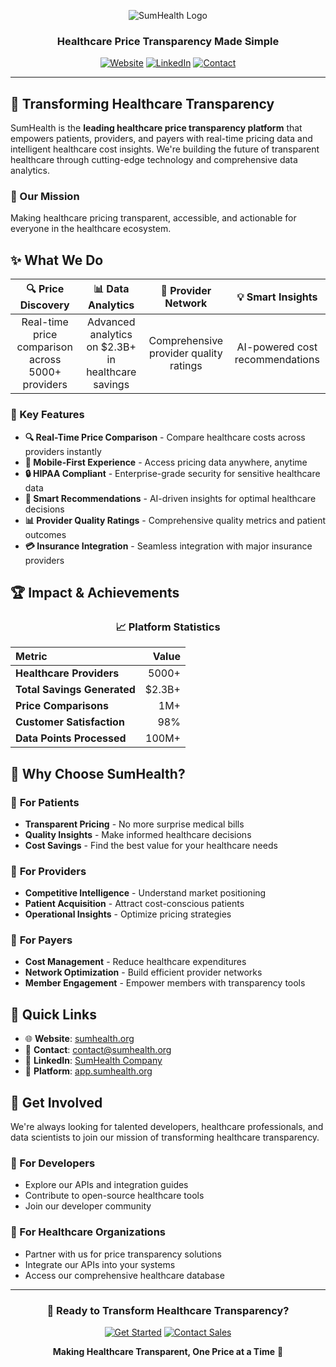 <div align="center">

![SumHealth Logo](https://i.ibb.co/bgr8Mpfb/sumnew.png)

### Healthcare Price Transparency Made Simple

[![Website](https://img.shields.io/badge/Website-sumhealth.org-00D4AA?style=for-the-badge&logo=globe)](https://sumhealth.org)
[![LinkedIn](https://img.shields.io/badge/LinkedIn-SumHealth-0077B5?style=for-the-badge&logo=linkedin)](https://linkedin.com/company/1018434)
[![Contact](https://img.shields.io/badge/Contact-contact%40sumhealth.org-EA4335?style=for-the-badge&logo=gmail)](mailto:contact@sumhealth.org)

---

</div>

## 🏥 Transforming Healthcare Transparency

SumHealth is the **leading healthcare price transparency platform** that empowers patients, providers, and payers with real-time pricing data and intelligent healthcare cost insights. We're building the future of transparent healthcare through cutting-edge technology and comprehensive data analytics.

### 🎯 Our Mission
Making healthcare pricing transparent, accessible, and actionable for everyone in the healthcare ecosystem.

## ✨ What We Do

<div align="center">

| 🔍 **Price Discovery** | 📊 **Data Analytics** | 🏥 **Provider Network** | 💡 **Smart Insights** |
|:---:|:---:|:---:|:---:|
| Real-time price comparison across 5000+ providers | Advanced analytics on $2.3B+ in healthcare savings | Comprehensive provider quality ratings | AI-powered cost recommendations |

</div>

### 🚀 Key Features

- **🔍 Real-Time Price Comparison** - Compare healthcare costs across providers instantly
- **📱 Mobile-First Experience** - Access pricing data anywhere, anytime
- **🔒 HIPAA Compliant** - Enterprise-grade security for sensitive healthcare data
- **🤖 Smart Recommendations** - AI-driven insights for optimal healthcare decisions
- **📊 Provider Quality Ratings** - Comprehensive quality metrics and patient outcomes
- **💳 Insurance Integration** - Seamless integration with major insurance providers

## 🏆 Impact & Achievements

<div align="center">

### 📈 Platform Statistics

| Metric | Value |
|:---|---:|
| **Healthcare Providers** | 5000+ |
| **Total Savings Generated** | $2.3B+ |
| **Price Comparisons** | 1M+ |
| **Customer Satisfaction** | 98% |
| **Data Points Processed** | 100M+ |

</div>

## 🌟 Why Choose SumHealth?

### 🎯 **For Patients**
- **Transparent Pricing** - No more surprise medical bills
- **Quality Insights** - Make informed healthcare decisions
- **Cost Savings** - Find the best value for your healthcare needs

### 🏥 **For Providers**
- **Competitive Intelligence** - Understand market positioning
- **Patient Acquisition** - Attract cost-conscious patients
- **Operational Insights** - Optimize pricing strategies

### 💼 **For Payers**
- **Cost Management** - Reduce healthcare expenditures
- **Network Optimization** - Build efficient provider networks
- **Member Engagement** - Empower members with transparency tools

## 🔗 Quick Links

- 🌐 **Website**: [sumhealth.org](https://sumhealth.org)
- 📧 **Contact**: [contact@sumhealth.org](mailto:contact@sumhealth.org)
- 💼 **LinkedIn**: [SumHealth Company](https://linkedin.com/company/1018434)
- 📱 **Platform**: [app.sumhealth.org](https://app.sumhealth.org)

## 🤝 Get Involved

We're always looking for talented developers, healthcare professionals, and data scientists to join our mission of transforming healthcare transparency.

### 🔧 For Developers
- Explore our APIs and integration guides
- Contribute to open-source healthcare tools
- Join our developer community

### 🏥 For Healthcare Organizations
- Partner with us for price transparency solutions
- Integrate our APIs into your systems
- Access our comprehensive healthcare database

---

<div align="center">

### 🚀 Ready to Transform Healthcare Transparency?

[![Get Started](https://img.shields.io/badge/Get%20Started-sumhealth.org-00D4AA?style=for-the-badge&logo=rocket)](https://sumhealth.org)
[![Contact Sales](https://img.shields.io/badge/Contact%20Sales-Schedule%20Demo-0077B5?style=for-the-badge&logo=calendar)](mailto:contact@sumhealth.org)

**Making Healthcare Transparent, One Price at a Time** 💙

</div>

